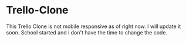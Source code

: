 # Trello-Clone

This Trello Clone is not mobile responsive as of right now. I will update it soon. School started and i don't have the time to change the code.
